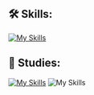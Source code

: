 ## 🛠️ **Skills:**
[![My Skills](https://skillicons.dev/icons?i=unity,cs,md)](https://skillicons.dev)

## 📖 **Studies:**
[![My Skills](https://skillicons.dev/icons?i=electron,js,nodejs,npm,ts,vite,vitest,vue,pnpm,pinia,css,git,github,githubactions)](https://skillicons.dev)
![My Skills](https://simpleskill.icons.workers.dev/svg?i=cocos)
